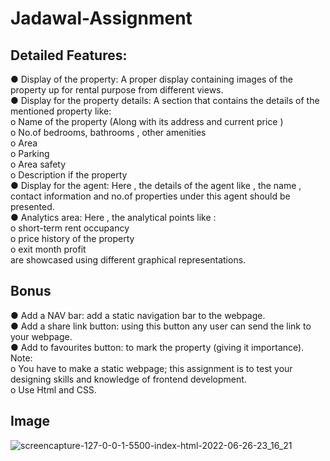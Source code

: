 # Jadawal-Assignment
 
## Detailed Features:<br />
● Display of the property: A proper display containing images of the property up for rental purpose from different views.<br />
● Display for the property details: A section that contains the details of the mentioned property like:<br />
o Name of the property (Along with its address and current price )<br />
o No.of bedrooms, bathrooms , other amenities<br />
o Area<br />
o Parking<br />
o Area safety<br />
o Description if the property<br />
● Display for the agent: Here , the details of the agent like , the name , contact information and no.of properties under this agent should be presented.<br />
● Analytics area: Here , the analytical points like :<br />
o short-term rent occupancy<br />
o price history of the property<br />
o exit month profit<br />
are showcased using different graphical representations.<br />

## Bonus<br />
● Add a NAV bar: add a static navigation bar to the webpage.<br />
● Add a share link button: using this button any user can send the link to your webpage.<br />
● Add to favourites button: to mark the property (giving it importance).<br />
Note:<br />
o You have to make a static webpage; this assignment is to test your designing skills and knowledge of frontend development.<br />
o Use Html and CSS.<br />

## Image
![screencapture-127-0-0-1-5500-index-html-2022-06-26-23_16_21](https://user-images.githubusercontent.com/88427956/175830783-c401cc65-cb10-492e-8a85-993347c8faa9.png)

